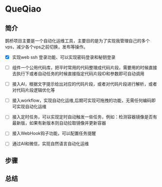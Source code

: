 # QueQiao

## 简介
 鹊桥项目主要是一个自动化运维工具，主要目的是为了实现我管理自己的多个vps，减少各个vps之前切换，发布等操作。
 
 - [x] 实现web ssh 登录功能、可以实现密码登录和秘钥登录
 - [ ] 组件一个公用代码库，把平时常用的代码整理成代码片段，需要用的时候直接去执行下或者自动任务的时候直接指定代码片段ID和参数即可自动调用
 - [ ] 接入AI，根据文字提示给出对应的代码片段，或者对代码片段进行解析，或者对代码片段逻辑优化等
 - [ ] 接入workflow，实现自动化运维,后期可实现可拖拽的功能，无需任何编码即可实现自动化运维
 - [ ] 接入定时任务，可以实现定时自动触发一些任务，例如：检测容器镜像是否有最新版，如果有新版本则自动拉取镜像并更新容器
 - [ ] 接入WebHook钩子功能，可以配置任务提醒
 - [ ] 通过AI和微信，实现自然语言自动化运维
 
 

## 步骤

## 总结
